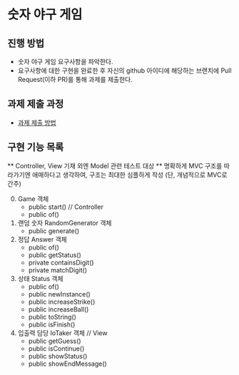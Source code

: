 # 숫자 야구 게임

## 진행 방법

* 숫자 야구 게임 요구사항을 파악한다.
* 요구사항에 대한 구현을 완료한 후 자신의 github 아이디에 해당하는 브랜치에 Pull Request(이하 PR)를 통해 과제를 제출한다.

## 과제 제출 과정

* [과제 제출 방법](https://github.com/next-step/nextstep-docs/tree/master/precourse)

## 구현 기능 목록

** Controller, View 기재 외엔 Model 관련 테스트 대상
** 명확하게 MVC 구조를 따라가기엔 애매하다고 생각하여, 구조는 최대한 심플하게 작성 (단, 개념적으로 MVC로 간주)

0. Game 객체
    * public start() // Controller
    * public of()
1. 랜덤 숫자 RandomGenerator 객체
    * public generate()
2. 정답 Answer 객체
    * public of()
    * public getStatus()
    * private containsDigit()
    * private matchDigit()
3. 상태 Status 객체
    * public of()
    * public newInstance()
    * public increaseStrike()
    * public increaseBall()
    * public toString()
    * public isFinish()
4. 입출력 담당 IoTaker 객체 // View
    * public getGuess()
    * public isContinue()
    * public showStatus()
    * public showEndMessage()
